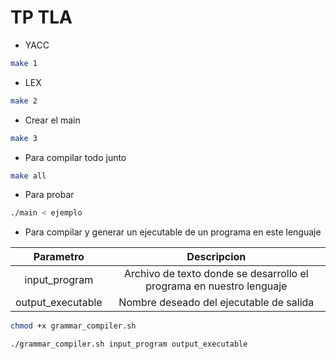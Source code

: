 # TP TLA

- YACC
```sh
make 1
```
- LEX
```sh
make 2
```
- Crear el main
```sh
make 3
```
- Para compilar todo junto
```sh
make all
```
- Para probar
```sh
./main < ejemplo
```
- Para compilar y generar un ejecutable de un programa en este lenguaje

| Parametro | Descripcion  |
| :-----: | :-: |
| input_program | Archivo de texto donde se desarrollo el programa en nuestro lenguaje |
| output_executable | Nombre deseado del ejecutable de salida |
```sh
chmod +x grammar_compiler.sh
```
```sh
./grammar_compiler.sh input_program output_executable
```
